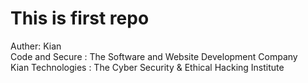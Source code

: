 # This is first repo 
Auther: Kian
<br>
Code and Secure : The Software and Website Development Company
<br>
Kian Technologies : The Cyber Security & Ethical Hacking Institute
